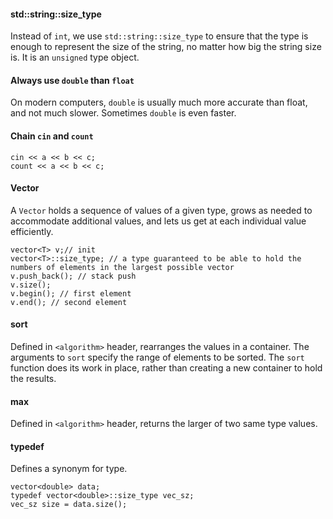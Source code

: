 #### std::string::size_type

Instead of `int`, we use `std::string::size_type` to ensure that the type is enough to represent the size of the string, no matter how big the string size is. It is an `unsigned` type object.

#### Always use `double` than `float`
On modern computers, `double` is usually much more accurate than float, and not much slower. Sometimes `double` is even faster.

#### Chain `cin` and `count`

```
cin << a << b << c;
count << a << b << c;
```

#### Vector
A `Vector` holds a sequence of values of a given type, grows as needed to accommodate additional values, and lets us get at each individual value efficiently.
```
vector<T> v;// init
vector<T>::size_type; // a type guaranteed to be able to hold the numbers of elements in the largest possible vector
v.push_back(); // stack push
v.size();
v.begin(); // first element
v.end(); // second element
```

#### sort
Defined in `<algorithm>` header, rearranges the values in a container. The arguments to `sort` specify the range of elements to be sorted. The `sort` function does its work in place, rather than creating a new container to hold the results.

#### max
Defined in `<algorithm>` header, returns the larger of two same type values.


#### typedef
Defines a synonym for type.

```
vector<double> data;
typedef vector<double>::size_type vec_sz;
vec_sz size = data.size();
```





